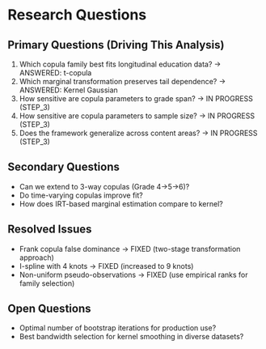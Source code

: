 # Research Questions

## Primary Questions (Driving This Analysis)
1. Which copula family best fits longitudinal education data? → ANSWERED: t-copula
2. Which marginal transformation preserves tail dependence? → ANSWERED: Kernel Gaussian
3. How sensitive are copula parameters to grade span? → IN PROGRESS (STEP_3)
4. How sensitive are copula parameters to sample size? → IN PROGRESS (STEP_3)
5. Does the framework generalize across content areas? → IN PROGRESS (STEP_3)

## Secondary Questions
- Can we extend to 3-way copulas (Grade 4→5→6)?
- Do time-varying copulas improve fit?
- How does IRT-based marginal estimation compare to kernel?

## Resolved Issues
- Frank copula false dominance → FIXED (two-stage transformation approach)
- I-spline with 4 knots → FIXED (increased to 9 knots)
- Non-uniform pseudo-observations → FIXED (use empirical ranks for family selection)

## Open Questions
- Optimal number of bootstrap iterations for production use?
- Best bandwidth selection for kernel smoothing in diverse datasets?
